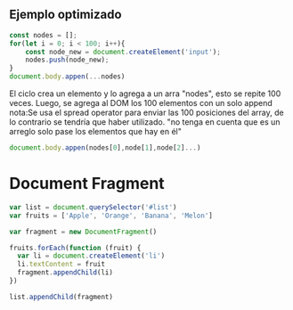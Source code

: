 ## Ejemplo optimizado
``` js
const nodes = [];
for(let i = 0; i < 100; i++){
    const node_new = document.createElement('input');
    nodes.push(node_new);
}
document.body.appen(...nodes)
```
El ciclo crea un elemento y lo agrega a un arra "nodes", esto se repite 100 veces. Luego, se agrega al DOM los 100 elementos con un solo append
nota:Se usa el spread operator para enviar las 100 posiciones del array, de lo contrario se tendría que haber utilizado. "no tenga en cuenta que es un arreglo solo pase los elementos que hay en él"

``` js
document.body.appen(nodes[0],node[1],node[2]...)
```

# Document Fragment    
```js
var list = document.querySelector('#list')
var fruits = ['Apple', 'Orange', 'Banana', 'Melon']

var fragment = new DocumentFragment()

fruits.forEach(function (fruit) {
  var li = document.createElement('li')
  li.textContent = fruit
  fragment.appendChild(li)
})

list.appendChild(fragment)
```